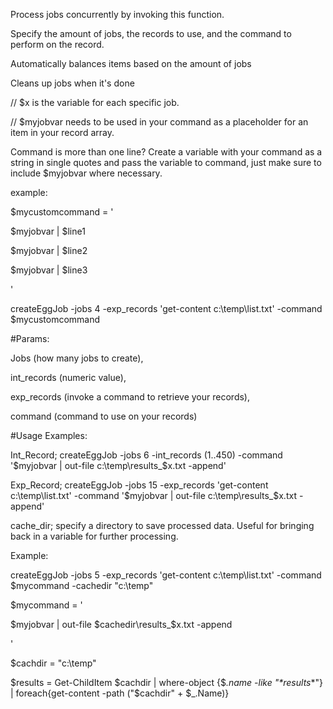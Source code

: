 Process jobs concurrently by invoking this function. 

Specify the amount of jobs, the records to use, and the command to perform on the record.

Automatically balances items based on the amount of jobs

Cleans up jobs when it's done

// $x is the variable for each specific job.

// $myjobvar needs to be used in your command as a placeholder for an item in your record array.

Command is more than one line? Create a variable with your command as a string in single quotes and pass the variable to command, just make sure to include $myjobvar where necessary. 

example:

$mycustomcommand = '

$myjobvar | $line1

$myjobvar | $line2

$myjobvar | $line3

'

createEggJob -jobs 4 -exp_records 'get-content c:\temp\list.txt' -command $mycustomcommand

#Params: 

Jobs (how many jobs to create), 

int_records (numeric value), 

exp_records (invoke a command to retrieve your records), 

command (command to use on your records)

#Usage Examples: 

Int_Record; createEggJob -jobs 6 -int_records (1..450) -command '$myjobvar | out-file c:\temp\results_$x.txt -append'

Exp_Record; createEggJob -jobs 15 -exp_records 'get-content c:\temp\list.txt' -command '$myjobvar | out-file c:\temp\results_$x.txt -append'

cache_dir; specify a directory to save processed data. Useful for bringing back in a variable for further processing.

Example:

createEggJob -jobs 5 -exp_records 'get-content c:\temp\list.txt' -command $mycommand -cachedir "c:\temp"

$mycommand = '

$myjobvar | out-file $cachedir\results_$x.txt -append

'

$cachdir = "c:\temp" 

$results = Get-ChildItem $cachdir | where-object {$_.name -like "*results_*"} | foreach{get-content -path ("$cachdir\" + $_.Name)}

